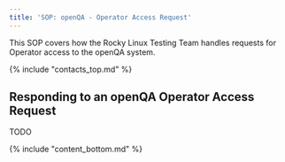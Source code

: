 ```yaml
---
title: 'SOP: openQA - Operator Access Request'
---
```


This SOP covers how the Rocky Linux Testing Team handles requests for Operator access to the openQA system.

{% include "contacts_top.md" %}

## Responding to an openQA Operator Access Request

TODO

{% include "content_bottom.md" %}

